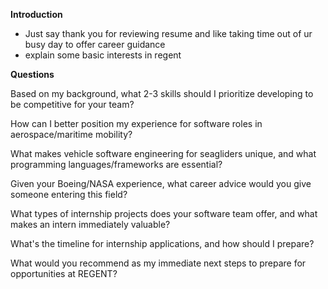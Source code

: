 
**Introduction**
- Just say thank you for reviewing resume and like taking time out of ur busy day to offer career guidance
- explain some basic interests in regent

**Questions**

Based on my background, what 2-3 skills should I prioritize developing to be competitive for your team?

How can I better position my experience for software roles in aerospace/maritime mobility?

What makes vehicle software engineering for seagliders unique, and what programming languages/frameworks are essential?

Given your Boeing/NASA experience, what career advice would you give someone entering this field?

What types of internship projects does your software team offer, and what makes an intern immediately valuable?

What's the timeline for internship applications, and how should I prepare?

What would you recommend as my immediate next steps to prepare for opportunities at REGENT?